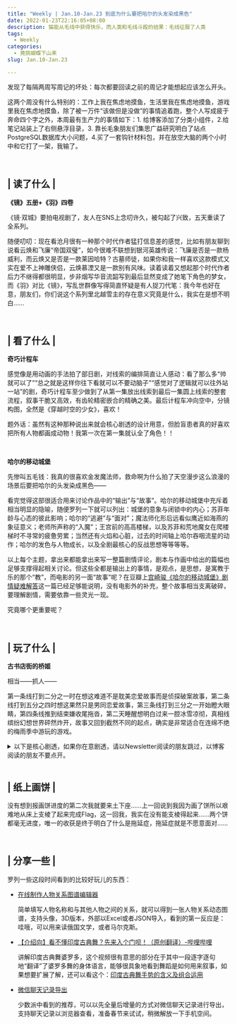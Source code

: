 ```yaml
---
title: "Weekly | Jan.10-Jan.23 到底为什么要把哈尔的头发染成黑色"
date: 2022-01-23T22:16:05+08:00
description: 猫能从毛线中获得快乐，而人类和毛线斗殴的结果：毛线征服了人类
tags:
  - Weekly
categories:
  - 竟挑蝴蝶下山来 
slug: Jan.10-Jan.23

---
```


发现了每隔两周写周记的坏处：每次都要回读之前的周记才能想起应该怎么开头。

这两个周没有什么特别的：工作上我在焦虑地摸鱼，生活里我在焦虑地摸鱼，游戏里我在焦虑地摸鱼，除了被一万件“该做但是没做”的事情追着跑，整个人写成疲于奔命四个字之外，本周最有生产力的事情如下：1. 给博客添加了分类小组件，2.给笔记站装上了右侧悬浮目录，3. 靠长毛象朋友们集思广益研究明白了站点PostgreSQL数据库大小问题，4.买了一套钩针材料包，并在放空大脑的两个小时中和它打了一架，我输了。

<br>

## | 读了什么 |

**《镜》五册+《羽》四卷**

《镜·双城》要拍电视剧了，友人在SNS上念叨许久，被勾起了兴致，五天重读了全系列。

随便叨叨：现在看沧月很有一种那个时代作者猛打信息差的感觉，比如有朋友聊到说看云焕和飞廉“帝国双璧”，如今很难不联想到银河英雄传说：飞廉是否是一款杨威利，而云焕又是否是一款莱因哈特？古墓师徒，如果你和我一样喜欢这款模式又实在爱不上神雕侠侣，云焕慕湮又是一款别有风味。读着读着又想起那个时代作者后力不继得都很明显，步非烟写华音流韶写到最后显然变成了她笔下角色的梦女，而《羽》对比《镜》，写乱世群像写得简直怀疑是有人捉刀代笔：我今年也好在意，朋友们，你们说这个系列里北越雪主的存在意义究竟是什么，我实在是想不明白……

<br>

## | 看了什么 |

**奇巧计程车**

感觉像是用动画的手法拍了部日剧，对线索的编排简直让人感动：看了那么多“帅就可以了”“总之就是这样你往下看就可以不要动脑子”“感觉对了逻辑就可以往外站一站”的剧，奇巧计程车至少做到了从第一集放出线索到最后一集圆上线索的整套流程，叙事干脆又高效，有齿轮精密嵌合的精确之美。最后计程车冲向空中，分镜构图，全然是《穿越时空的少女》，喜欢！

题外话：虽然有这种那种说出来就会核心剧透的设计用意，但脸盲患者真的好喜欢把所有人物都画成动物！我第一次在第一集就认全了角色！！

<br>

**哈尔的移动城堡**

先惨叫五毛钱：我真的很喜欢金发魔法师，救命啊为什么拍了天空漫步这么浪漫的场景后要把哈尔的头发染成黑色——

看完觉得这部很适合用来讨论作品中的“输出”与“故事”。哈尔的移动城堡中充斥着相当明显的隐喻，随便罗列一下就可以列出：城堡的意象与闭锁中的内心；苏菲年龄与心态的彼此影响；哈尔的“逃避”与“面对”；魔法师化形后远看似鹰近如海燕的象征意义；老师所声称的“入魔”；王宫前的高高楼梯，以及苏菲和荒地魔女在爬楼梯时不寻常的疲惫劳累；当然还有火焰和心脏，过去的时间轴上哈尔吞咽流星的动作；哈尔的发色与人物成长，以及全剧最核心的反战思想等等等等。

以上每个主题，拿出来都能拿出来写一整篇剧情评论，剧本与作画中给出的篇幅也足够支撑得起相关讨论。但这些全都是输出上的事情，是观点，是思想，是寓教于乐的那个“教”，而电影的另一面“故事”呢？在豆瓣上[宫崎骏《哈尔的移动城堡》剧情疑难解答](https://movie.douban.com/review/1459623/#/)这一篇已经足够能说明，没有电影外的补充，整个故事相当支离破碎，要理解剧情，需要依靠一些灵光一现。

究竟哪个更重要呢？

<br>

## | 玩了什么 |

**古书店街的桥姬**

相当——抓人——

第一条线打到二分之一时在想这难道不是耽美恋爱故事而是侦探破案故事，第二条线打到五分之四时想这果然只是男同恋爱故事，第三条线打到三分之一开始瞪大眼睛，第四条线推到结束嫌收尾拖沓，第二天睡醒想明白过来一腔冰雪凉彻，真相线缤纷幻想世界砰然炸开，故事又回到截然不同的起点，确实是非常适合在连绵不绝的梅雨季中游玩的游戏。

<details>

 <summary>以下是核心剧透，如果你在意剧透，请以Newsletter阅读的朋友跳过，以博客阅读的朋友不要点开。</summary>

以共通线中的相关性做标准，再去掉真相线，整个桥姬故事可以一切两分，水上与川濑是桥姬的正位，花泽与博士则成为桥姬的逆位。桥姬只是穿越时空的能力吗？

桥姬是什么，其实在花泽线中玉森解答了这个问题，玉森如何解决他与花泽不可调和的矛盾？他选择的是在绚烂南洋幻想下被掩盖的全然空无，而博士线中，盲眼的博士被抛弃了，毕生致力于回到过去拯救玉森的博士也被抛弃了，正如同博士只在乎“玉森”这个存在而不在乎究竟是哪一个玉森，玉森则报之博士以完全对等的情感，为什么这条线中两人从未招致桥姬的惩罚？桥姬问：如何才能得到幸福？而博士与玉森回答：选择最能让自己幸福的。

正因如此，真相线才成立，真相线我非常喜欢，如同热刀切黄油，纤手破新橙，既接应玉森以幻想为现实的人物设定，又简洁明快地解决了前文中的种种不合情理，极有美感：什么是桥姬？玉森与桥姬二位一体，爱就是自私。

</details>

<br>

## | 纸上画饼 |

没有想到报画饼进度的第二次我就要来土下座……上一回说到我因为画了饼所以艰难地从床上支棱了起来完成Flag，这一回我，我实在没有能支棱得起来……两个饼都毫无进度，唯一的收获是终于明白了什么是拖延症，拖延症就是不愿意面对……

<br>

## | 分享一些 |

罗列一些这段时间看到的比较好玩儿的东西：

- [在线制作人物关系图谱编辑器](https://tech.pkoala.com/docs/#/)

  简单填写人物名称和与其他人物之间的关系，就可以得到一张人物关系动态图谱，支持头像，3D版本，外部以Excel或者JSON导入，看到的第一反应是：哇哦，可以用来读俄国文学，或者马尔克斯。

- [【介绍向】看不懂印度古典舞？先来入个门呗！（原创翻译）-哔哩哔哩](https://www.bilibili.com/video/BV1VM4y1A7W9#/)

  讲解印度古典舞婆罗多，这个视频很有意思的部分在于其中一段逐字逐句地“翻译”了婆罗多舞的身体语言，能够很具象地看到舞蹈是如何用来叙事，如果想要扩展了解，还可以看这个：[印度古典舞手势的含义及组合运用](https://www.bilibili.com/video/BV1Zt4y127Fy#/)

- [微信聊天记录导出](http://wxbackup.imxfd.com/#/)

  少数派中看到的推荐，可以以先全量后增量的方式对微信聊天记录进行导出，支持聊天记录以浏览器查看，准备春节来试试，稍微解放一下手机空间。

  <br>

